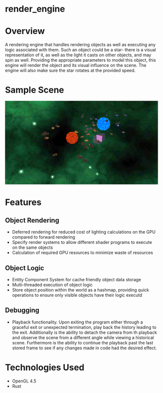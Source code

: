 # render_engine

Overview
=========

A rendering engine that handles rendering objects as well as executing any logic associated with them. Such an object could be a star-
there is a visual representation of it, as well as the light it casts on other objects, and may spin as well. Providing the appropriate parameters to model
this object, this engine will render the object and its visual influence on the scene. The engine will also make sure the star rotates at the provided speed.

Sample Scene
=======
![Alt Text](https://github.com/Binyamin-Brion/render_engine/blob/master/sample_scene/sample_scene_space.png)

Features
==========

Object Rendering
-------------------

* Deferred rendering for reduced cost of lighting calculations on the GPU compared to forward rendering
* Specify render systems to allow different shader programs to execute on the same objects
* Calculation of required GPU resources to minimize waste of resources

Object Logic
-----------------

* Entity Component System for cache friendly object data storage
* Multi-threaded execution of object logic
* Store object position within the world as a hashmap, providing quick operations to ensure only visible objects have their logic executd

Debugging
------------

* Playback functionality. Upon exiting the program either through a graceful exit or unexpected termination, play back
the history leading to the exit. Additionally is the ability to detach the camera from th playback and observe the scene from
a different angle while viewing a historical scene. Furthermore is the ability to continue the playback past the last stored frame to
see if any changes made in code had the desired effect.

Technologies Used
===============

* OpenGL 4.5
* Rust
